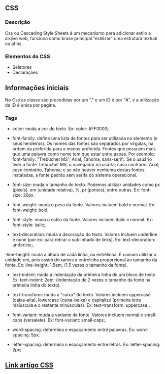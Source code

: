 ## CSS
### Descrição
Css ou Cascading Style Sheets é um mecanismo para adicionar estilo a arqivo web, funciona como brase principal "estilizar" uma estrutura textual ou afins.

### Elementos do CSS
 - Seletores
 - Declarações

 ## Informações iniciais
 No Css as classe são precedidas por um "." e um ID é por "#", e a utilização de ID é unica por pagina.

 ### Tags

 - color: muda a cor do texto. Ex: color: #FF0000;.

 - font-family: define uma lista de fontes para ser utilizada no elemento (e seus herdeiros). Os nomes das fontes são separados por vírgulas, na ordem da preferida para a menos preferida. Fontes que possuem mais que uma palavra como nome tem que estar entre aspas. Por exemplo: font-family: "Trebuchet MS", Arial, Tahoma, sans-serif;. Se o usuário tiver a fonte Trebuchet MS, o navegador irá usá-la; caso contrário, Arial; caso contrário, Tahoma; e se não houver nenhuma destas fontes instaladas, a fonte padrão sem serifa do sistema operacional.

 - font-size: muda o tamanho do texto. Podemos utilizar unidades como px (pixels), em (unidade relativa), %, pt (pontos), entre outras. Ex: font-size: 20px.

 - font-weight: muda o peso da fonte. Valores incluem bold e normal. Ex: font-weight: bold;

 - font-style: muda o estilo da fonte. Valores incluem italic e normal. Ex: font-style: italic;.

 - text-decoration: muda a decoração do texto. Valores incluem underline e none (por ex: para retirar o sublinhado de links). Ex: text-decoration: underline;.

 -line-height: muda a altura de cada linha, ou entrelinha. É comum utilizar a unidade em, pois assim deixamos a entrelinha proporcional ao tamanho da fonte. Ex: line-height: 1.5em; (1.5 vezes o tamanho da fonte).

 - text-indent: muda a indentação da primeira linha de um bloco de texto. Ex: text-indent: 2em; (indentação de 2 vezes o tamanho da fonte na primeira linha do texto).

 - text-transform: muda a "caixa" do texto. Valores incluem uppercase (caixa-alta), lowercase (caixa-baixa) e capitalize (primeira letra maíuscula e o restante minúsculas). Ex: text-transform: uppercase;.
 - font-variant: muda a variante da fonte. Valores incluem normal e small-caps (versalete). Ex: font-variant: small-caps;.
 - word-spacing: determina o espaçamento entre palavras. Ex: word-spacing: 5px;

 - letter-spacing: determina o espaçamento entre letras. Ex: letter-spacing: 2px;

 ## [Link artigo CSS](https://opensource.locaweb.com.br/locawebstyle/documentacao/css/icones/)